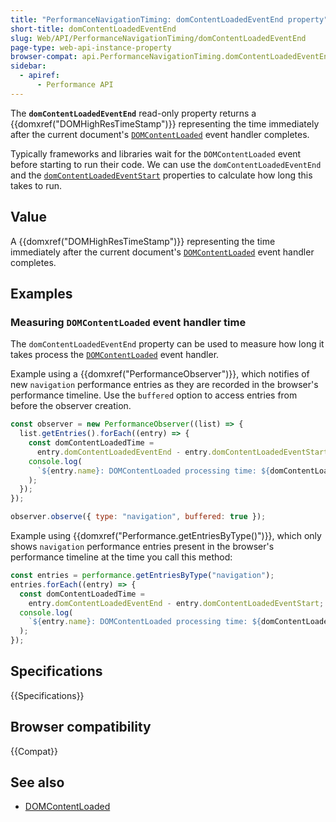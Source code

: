 ```yaml
---
title: "PerformanceNavigationTiming: domContentLoadedEventEnd property"
short-title: domContentLoadedEventEnd
slug: Web/API/PerformanceNavigationTiming/domContentLoadedEventEnd
page-type: web-api-instance-property
browser-compat: api.PerformanceNavigationTiming.domContentLoadedEventEnd
sidebar:
  - apiref:
      - Performance API
---
```


The **`domContentLoadedEventEnd`** read-only property returns a {{domxref("DOMHighResTimeStamp")}} representing the time immediately after the current document's [`DOMContentLoaded`](/en-US/docs/Web/API/Document/DOMContentLoaded_event) event handler completes.

Typically frameworks and libraries wait for the `DOMContentLoaded` event before starting to run their code. We can use the `domContentLoadedEventEnd` and the [`domContentLoadedEventStart`](/en-US/docs/Web/API/PerformanceNavigationTiming/domContentLoadedEventStart) properties to calculate how long this takes to run.

## Value

A {{domxref("DOMHighResTimeStamp")}} representing the time immediately after the current document's [`DOMContentLoaded`](/en-US/docs/Web/API/Document/DOMContentLoaded_event) event handler completes.

## Examples

### Measuring `DOMContentLoaded` event handler time

The `domContentLoadedEventEnd` property can be used to measure how long it takes process the [`DOMContentLoaded`](/en-US/docs/Web/API/Document/DOMContentLoaded_event) event handler.

Example using a {{domxref("PerformanceObserver")}}, which notifies of new `navigation` performance entries as they are recorded in the browser's performance timeline. Use the `buffered` option to access entries from before the observer creation.

```js
const observer = new PerformanceObserver((list) => {
  list.getEntries().forEach((entry) => {
    const domContentLoadedTime =
      entry.domContentLoadedEventEnd - entry.domContentLoadedEventStart;
    console.log(
      `${entry.name}: DOMContentLoaded processing time: ${domContentLoadedTime}ms`,
    );
  });
});

observer.observe({ type: "navigation", buffered: true });
```

Example using {{domxref("Performance.getEntriesByType()")}}, which only shows `navigation` performance entries present in the browser's performance timeline at the time you call this method:

```js
const entries = performance.getEntriesByType("navigation");
entries.forEach((entry) => {
  const domContentLoadedTime =
    entry.domContentLoadedEventEnd - entry.domContentLoadedEventStart;
  console.log(
    `${entry.name}: DOMContentLoaded processing time: ${domContentLoadedTime}ms`,
  );
});
```

## Specifications

{{Specifications}}

## Browser compatibility

{{Compat}}

## See also

- [DOMContentLoaded](/en-US/docs/Web/API/Document/DOMContentLoaded_event)
